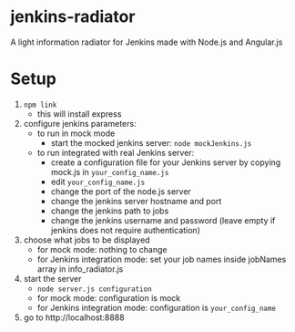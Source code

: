 jenkins-radiator
================

A light information radiator for Jenkins made with Node.js and Angular.js

Setup
======
1. `npm link`
    - this will install express
2. configure jenkins parameters:
    - to run in mock mode
        - start the mocked jenkins server: `node mockJenkins.js`
    - to run integrated with real Jenkins server:
        - create a configuration file for your Jenkins server by copying mock.js in `your_config_name.js`
        - edit `your_config_name.js`
        - change the port of the node.js server
        - change the jenkins server hostname and port
        - change the jenkins path to jobs
        - change the jenkins username and password (leave empty if jenkins does not require authentication)
3. choose what jobs to be displayed
    - for mock mode: nothing to change
    - for Jenkins integration mode: set your job names inside jobNames array in info_radiator.js
4. start the server
    - `node server.js configuration`
    - for mock mode: configuration is mock
    - for Jenkins integration mode: configuration is `your_config_name`
5. go to http://localhost:8888